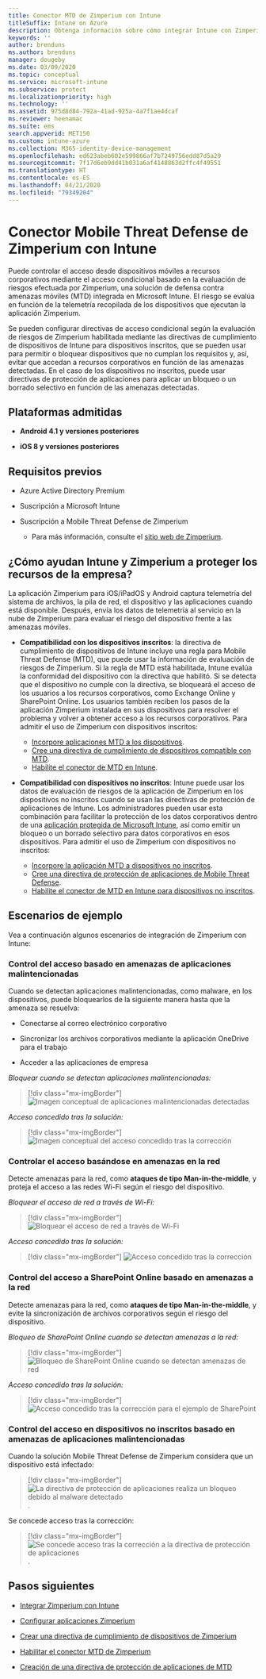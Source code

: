 ```yaml
---
title: Conector MTD de Zimperium con Intune
titleSuffix: Intune on Azure
description: Obtenga información sobre cómo integrar Intune con Zimperium Mobile Threat Defense para controlar el acceso de los dispositivos móviles a los recursos corporativos.
keywords: ''
author: brenduns
ms.author: brenduns
manager: dougeby
ms.date: 03/09/2020
ms.topic: conceptual
ms.service: microsoft-intune
ms.subservice: protect
ms.localizationpriority: high
ms.technology: ''
ms.assetid: 975d8d84-792a-41ad-925a-4a7f1ae4dcaf
ms.reviewer: heenamac
ms.suite: ems
search.appverid: MET150
ms.custom: intune-azure
ms.collection: M365-identity-device-management
ms.openlocfilehash: ed623abeb602e599866af7b7249756edd87d5a29
ms.sourcegitcommit: 7f17d6eb9dd41b031a6af4148863d2ffc4f49551
ms.translationtype: HT
ms.contentlocale: es-ES
ms.lasthandoff: 04/21/2020
ms.locfileid: "79349204"
---
```

# <a name="zimperium-mobile-threat-defense-connector-with-intune"></a>Conector Mobile Threat Defense de Zimperium con Intune

Puede controlar el acceso desde dispositivos móviles a recursos corporativos mediante el acceso condicional basado en la evaluación de riesgos efectuada por Zimperium, una solución de defensa contra amenazas móviles (MTD) integrada en Microsoft Intune. El riesgo se evalúa en función de la telemetría recopilada de los dispositivos que ejecutan la aplicación Zimperium.

Se pueden configurar directivas de acceso condicional según la evaluación de riesgos de Zimperium habilitada mediante las directivas de cumplimiento de dispositivos de Intune para dispositivos inscritos, que se pueden usar para permitir o bloquear dispositivos que no cumplan los requisitos y, así, evitar que accedan a recursos corporativos en función de las amenazas detectadas. En el caso de los dispositivos no inscritos, puede usar directivas de protección de aplicaciones para aplicar un bloqueo o un borrado selectivo en función de las amenazas detectadas.

## <a name="supported-platforms"></a>Plataformas admitidas

- **Android 4.1 y versiones posteriores**

- **iOS 8 y versiones posteriores**

## <a name="prerequisites"></a>Requisitos previos

- Azure Active Directory Premium

- Suscripción a Microsoft Intune

- Suscripción a Mobile Threat Defense de Zimperium

  - Para más información, consulte el [sitio web de Zimperium](https://www.zimperium.com/zips-mobile-ips).

## <a name="how-do-intune-and-zimperium-help-protect-your-company-resources"></a>¿Cómo ayudan Intune y Zimperium a proteger los recursos de la empresa?

La aplicación Zimperium para iOS/iPadOS y Android captura telemetría del sistema de archivos, la pila de red, el dispositivo y las aplicaciones cuando está disponible. Después, envía los datos de telemetría al servicio en la nube de Zimperium para evaluar el riesgo del dispositivo frente a las amenazas móviles.

- **Compatibilidad con los dispositivos inscritos**: la directiva de cumplimiento de dispositivos de Intune incluye una regla para Mobile Threat Defense (MTD), que puede usar la información de evaluación de riesgos de Zimperium. Si la regla de MTD está habilitada, Intune evalúa la conformidad del dispositivo con la directiva que habilitó. Si se detecta que el dispositivo no cumple con la directiva, se bloqueará el acceso de los usuarios a los recursos corporativos, como Exchange Online y SharePoint Online. Los usuarios también reciben los pasos de la aplicación Zimperium instalada en sus dispositivos para resolver el problema y volver a obtener acceso a los recursos corporativos. Para admitir el uso de Zimperium con dispositivos inscritos:
  - [Incorpore aplicaciones MTD a los dispositivos](../protect/mtd-apps-ios-app-configuration-policy-add-assign.md).
  - [Cree una directiva de cumplimiento de dispositivos compatible con MTD](../protect/mtd-device-compliance-policy-create.md).
  - [Habilite el conector de MTD en Intune](../protect/mtd-connector-enable.md).

- **Compatibilidad con dispositivos no inscritos**: Intune puede usar los datos de evaluación de riesgos de la aplicación de Zimperium en los dispositivos no inscritos cuando se usan las directivas de protección de aplicaciones de Intune. Los administradores pueden usar esta combinación para facilitar la protección de los datos corporativos dentro de una [aplicación protegida de Microsoft Intune](../apps/apps-supported-intune-apps.md), así como emitir un bloqueo o un borrado selectivo para datos corporativos en esos dispositivos. Para admitir el uso de Zimperium con dispositivos no inscritos:
  - [Incorpore la aplicación MTD a dispositivos no inscritos](../protect/mtd-add-apps-unenrolled-devices.md).
  - [Cree una directiva de protección de aplicaciones de Mobile Threat Defense](../protect/mtd-app-protection-policy.md).
  - [Habilite el conector de MTD en Intune para dispositivos no inscritos](../protect/mtd-enable-unenrolled-devices.md).
  
## <a name="sample-scenarios"></a>Escenarios de ejemplo

Vea a continuación algunos escenarios de integración de Zimperium con Intune:

### <a name="control-access-based-on-threats-from-malicious-apps"></a>Control del acceso basado en amenazas de aplicaciones malintencionadas

Cuando se detectan aplicaciones malintencionadas, como malware, en los dispositivos, puede bloquearlos de la siguiente manera hasta que la amenaza se resuelva:

- Conectarse al correo electrónico corporativo

- Sincronizar los archivos corporativos mediante la aplicación OneDrive para el trabajo

- Acceder a las aplicaciones de empresa

*Bloquear cuando se detectan aplicaciones malintencionadas:*

> [!div class="mx-imgBorder"]
> ![Imagen conceptual de aplicaciones malintencionadas detectadas](./media/zimperium-mobile-threat-defense-connector/Maliciousapps-blocked-zimperium.png)

*Acceso concedido tras la solución:*

> [!div class="mx-imgBorder"]
> ![Imagen conceptual del acceso concedido tras la corrección](./media/zimperium-mobile-threat-defense-connector/maliciousapps-unblocked-zimperium.png)

### <a name="control-access-based-on-threat-to-network"></a>Controlar el acceso basándose en amenazas en la red

Detecte amenazas para la red, como **ataques de tipo Man-in-the-middle**, y proteja el acceso a las redes Wi-Fi según el riesgo del dispositivo.

*Bloquear el acceso de red a través de Wi-Fi:*

> [!div class="mx-imgBorder"]
> ![Bloquear el acceso de red a través de Wi-Fi](./media/zimperium-mobile-threat-defense-connector/network-wifi-blocked-zimperium.png)

*Acceso concedido tras la solución:*

> [!div class="mx-imgBorder"]
> ![Acceso concedido tras la corrección](./media/zimperium-mobile-threat-defense-connector/network-wifi-unblocked-zimperium.png)

### <a name="control-access-to-sharepoint-online-based-on-threat-to-network"></a>Control del acceso a SharePoint Online basado en amenazas a la red

Detecte amenazas para la red, como **ataques de tipo Man-in-the-middle**, y evite la sincronización de archivos corporativos según el riesgo del dispositivo.

*Bloqueo de SharePoint Online cuando se detectan amenazas a la red:*

> [!div class="mx-imgBorder"]
> ![Bloqueo de SharePoint Online cuando se detectan amenazas de red](./media/zimperium-mobile-threat-defense-connector/network-spo-blocked-zimperium.png)

*Acceso concedido tras la solución:*

> [!div class="mx-imgBorder"]
> ![Acceso concedido tras la corrección para el ejemplo de SharePoint](./media/zimperium-mobile-threat-defense-connector/network-spo-unblocked-zimperium.png)

### <a name="control-access-on-unenrolled-devices-based-on-threats-from-malicious-apps"></a>Control del acceso en dispositivos no inscritos basado en amenazas de aplicaciones malintencionadas

Cuando la solución Mobile Threat Defense de Zimperium considera que un dispositivo está infectado:

> [!div class="mx-imgBorder"]
> ![La directiva de protección de aplicaciones realiza un bloqueo debido al malware detectado](./media/zimperium-mobile-threat-defense-connector/zimperium-mobile-app-policy-block.png).

Se concede acceso tras la corrección:

> [!div class="mx-imgBorder"]
> ![Se concede acceso tras la corrección a la directiva de protección de aplicaciones](./media/zimperium-mobile-threat-defense-connector/zimperium-mobile-app-policy-remediated.png).

## <a name="next-steps"></a>Pasos siguientes

- [Integrar Zimperium con Intune](zimperium-mtd-connector-integration.md)

- [Configurar aplicaciones Zimperium](mtd-apps-ios-app-configuration-policy-add-assign.md)

- [Crear una directiva de cumplimiento de dispositivos de Zimperium](mtd-device-compliance-policy-create.md)

- [Habilitar el conector MTD de Zimperium](mtd-connector-enable.md)

- [Creación de una directiva de protección de aplicaciones de MTD](../protect/mtd-app-protection-policy.md)
